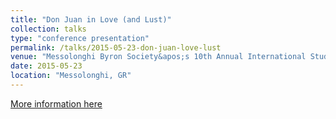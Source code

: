 ```yaml
---
title: "Don Juan in Love (and Lust)"
collection: talks
type: "conference presentation"
permalink: /talks/2015-05-23-don-juan-love-lust
venue: "Messolonghi Byron Society&apos;s 10th Annual International Student Byron Conference"
date: 2015-05-23
location: "Messolonghi, GR"
---
```


[More information here](https://www.messolonghibyronsociety.gr/index.php/en/10th-student-byron-conference/203.html)
